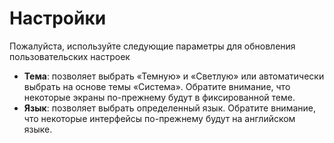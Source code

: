 # **Настройки**

Пожалуйста, используйте следующие параметры для обновления пользовательских настроек
- **Тема**: позволяет выбрать «Темную» и «Светлую» или автоматически выбрать на основе темы «Система». Обратите внимание, что некоторые экраны по-прежнему будут в фиксированной теме.
- **Язык**: позволяет выбрать определенный язык. Обратите внимание, что некоторые интерфейсы по-прежнему будут на английском языке.